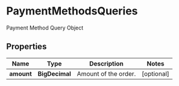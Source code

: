 

# PaymentMethodsQueries

Payment Method Query Object

## Properties

| Name | Type | Description | Notes |
|------------ | ------------- | ------------- | -------------|
|**amount** | **BigDecimal** | Amount of the order. |  [optional] |




